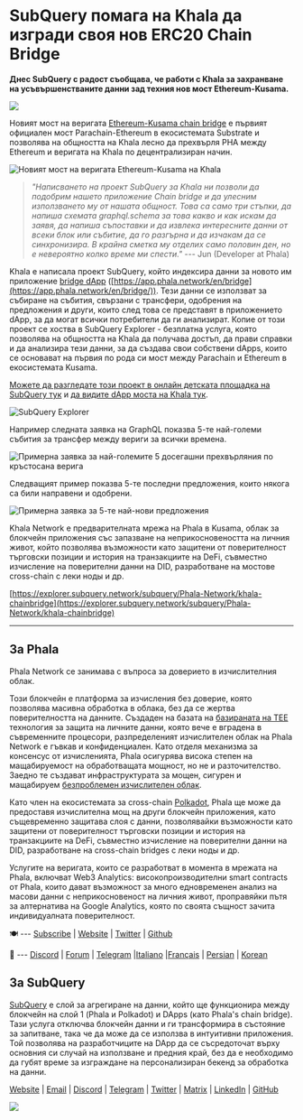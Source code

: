 # SubQuery помага на Khala да изгради своя нов ERC20 Chain Bridge

**Днес SubQuery с радост съобщава, че работи с Khala за захранване на усъвършенстваните данни зад техния нов мост Ethereum-Kusama.**

![](https://miro.medium.com/max/700/1*rXooUCLYTT3rWp-mXSryxg.png)

Новият мост на веригата [Ethereum-Kusama chain bridge](https://app.phala.network/en/bridge/) е първият официален мост Parachain-Ethereum в екосистемата Substrate и позволява на общността на Khala лесно да прехвърля PHA между Ethereum и веригата на Khala по децентрализиран начин.

![Новият мост на веригата Ethereum-Kusama на Khala](https://miro.medium.com/max/700/1*9k8TLUugLCsXHWOHlU2Gkg.png)

> *"Написването на проект SubQuery за Khala ни позволи да подобрим нашето приложение Chain bridge и да улесним използването му от нашата общност. Това са само три стъпки, да напиша схемата graphql.schema за това какво и как искам да заявя, да напиша съпоставки и да извлека интересните данни от всеки блок или събитие, да го разгърна и да изчакам да се синхронизира. В крайна сметка му отделих само половин ден, но е невероятно колко време ми спести."* --- Jun (Developer at Phala)

Khala е написала проект SubQuery, който индексира данни за новото им приложение [bridge dApp](https://app.phala.network/en/bridge/) ([https://app.phala.network/en/bridge](https://app.phala.network/en/bridge/)). Тези данни се използват за събиране на събития, свързани с трансфери, одобрения на предложения и други, които след това се представят в приложението dApp, за да могат всички потребители да ги анализират. Копие от този проект се хоства в SubQuery Explorer - безплатна услуга, която позволява на общността на Khala да получава достъп, да прави справки и да анализира тези данни, за да създава свои собствени dApps, които се основават на първия по рода си мост между Parachain и Ethereum в екосистемата Kusama.

[Можете да разгледате този проект в онлайн детската площадка на SubQuery тук](https://explorer.subquery.network/subquery/Phala-Network/khala-chainbridge) и [да видите dApp моста на Khala тук](https://app.phala.network/en/bridge/).

![SubQuery Explorer](https://miro.medium.com/max/700/1*epyc3vnlRiWwEXN27lgZgw.png)

Например следната заявка на GraphQL показва 5-те най-големи събития за трансфер между вериги за всички времена.

![Примерна заявка за най-големите 5 досегашни прехвърляния по кръстосана верига](https://miro.medium.com/max/700/1*lQiiQgti75yb1tVoXXxipw.png)

Следващият пример показва 5-те последни предложения, които някога са били направени и одобрени.

![Примерна заявка за 5-те най-нови предложения](https://miro.medium.com/max/700/1*SdlwnW-kkqZ_Lh4h7KFhtw.png)

Khala Network е предварителната мрежа на Phala в Kusama, облак за блокчейн приложения със запазване на неприкосновеността на личния живот, който позволява възможности като защитени от поверителност търговски позиции и история на транзакциите на DeFi, съвместно изчисление на поверителни данни на DID, разработване на мостове cross-chain с леки ноды и др.

[https://explorer.subquery.network/subquery/Phala-Network/khala-chainbridge](https://explorer.subquery.network/subquery/Phala-Network/khala-chainbridge)

---

## За Phala

Phala Network се занимава с въпроса за доверието в изчислителния облак.

Този блокчейн е платформа за изчисления без доверие, която позволява масивна обработка в облака, без да се жертва поверителността на данните. Създаден на базата на [базираната на TEE](https://en.wikipedia.org/wiki/Trusted_execution_environment) технология за защита на личните данни, която вече е вградена в съвременните процесори, разпределеният изчислителен облак на Phala Network е гъвкав и конфиденциален. Като отделя механизма за консенсус от изчисленията, Phala осигурява висока степен на мащабируемост на обработващата мощност, но не и разточителство. Заедно те създават инфраструктурата за мощен, сигурен и мащабируем [безпроблемен изчислителен облак](https://medium.com/phala-network/phala-transparent-and-private-global-computation-cloud-2d80c70ad1e9).

Като член на екосистемата за cross-chain [Polkadot](https://polkadot.network/technology/), Phala ще може да предоставя изчислителна мощ на други блокчейн приложения, като същевременно защитава слоя с данни, позволявайки възможности като защитени от поверителност търговски позиции и история на транзакциите на DeFi, съвместно изчисление на поверителни данни на DID, разработване на cross-chain bridges с леки ноды и др.

Услугите на веригата, които се разработват в момента в мрежата на Phala, включват Web3 Analytics: високопроизводителни smart contracts от Phala, които дават възможност за много едновременен анализ на масови данни с неприкосновеност на личния живот, проправяйки пътя за алтернатива на Google Analytics, която по своята същност зачита индивидуалната поверителност.

🍽 --- [Subscribe](https://mailchi.mp/fd48395f09dc/w3a-landing-page) | [Website](https://phala.network/) | [Twitter](https://twitter.com/PhalaNetwork) | [Github](https://github.com/Phala-Network)

🥤 --- [Discord](https://discord.gg/myBmQu5) | [Forum](https://forum.phala.network/) | [Telegram](https://t.me/phalanetwork) |[Italiano](https://medium.com/phala-italia/ancora-pi%C3%B9-premi-in-arrivo-fino-a-150-pha-per-ksm-e-nuove-nft-in-edizione-speciale-ba2776148de8) |[Français](https://medium.com/phala-fran%C3%A7ais/encore-plus-de-r%C3%A9compenses-jusqu%C3%A0-150-pha-par-ksm-et-de-nouveaux-nft-%C3%A9dition-sp%C3%A9ciale-9e5f7683c5b6) | [Persian](https://virgool.io/PhalaNetwork-Persian/%D8%AC%D9%88%D8%A7%DB%8C%D8%B2-%D8%A8%DB%8C%D8%B4%D8%AA%D8%B1-%D8%A8%D8%B2%D9%88%D8%AF%DB%8C-%D8%AA%D8%A7-%DB%B1%DB%B5%DB%B0-pha-%D8%A8%D9%87-%D8%A7%D8%B2%D8%A7%DB%8C-%D9%87%D8%B1-ksm-%D9%88-%D9%86%D8%B3%D8%AE%D9%87-%D9%87%D8%A7%DB%8C-nft-%D9%88%DB%8C%DA%98%D9%87-ejxonlenaxp2) | [Korean](https://medium.com/phala-%ED%95%9C%EA%B5%AD)

## За SubQuery

[SubQuery](https://subquery.network/) е слой за агрегиране на данни, който ще функционира между блокчейн на слой 1 (Phala и Polkadot) и DApps (като Phala's chain bridge). Тази услуга отключва блокчейн данни и ги трансформира в състояние за запитване, така че да може да се използва в интуитивни приложения. Той позволява на разработчиците на DApp да се съсредоточат върху основния си случай на използване и предния край, без да е необходимо да губят време за изграждане на персонализиран бекенд за обработка на данни.

[Website](https://subquery.network/) | [Email](mailto:hello@subquery.network) | [Discord](https://discord.com/invite/78zg8aBSMG) | [Telegram](https://t.me/subquerynetwork) | [Twitter](https://twitter.com/subquerynetwork) | [Matrix](https://matrix.to/#/#subquery:matrix.org) | [LinkedIn](https://www.linkedin.com/company/subquery) | [GitHub](https://github.com/subquery)

![](https://miro.medium.com/max/600/1*3BFCkeqtKBhQXKg2C_iFwQ.gif)
